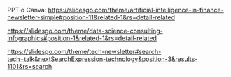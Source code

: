 PPT o Canva:
https://slidesgo.com/theme/artificial-intelligence-in-finance-newsletter-simple#position-11&related-1&rs=detail-related

https://slidesgo.com/theme/data-science-consulting-infographics#position-1&related-1&rs=detail-related

https://slidesgo.com/theme/tech-newsletter#search-tech+talk&nextSearchExpression-technology&position-3&results-1101&rs=search



